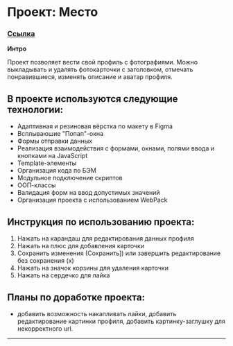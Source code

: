 # Проект: Место

### [Ссылка](https://sigvad.github.io/mesto/)

**Интро**

Проект позволяет вести свой профиль с фотографиями. Можно выкладывать и удалять фотокарточки с заголовком, отмечать понравившиеся, изменять описание и аватар профиля.


## В проекте используются следующие технологии:
* Адаптивная и резиновая вёрстка по макету в Figma
* Всплываюшие "Попап"-окна
* Формы отправки данных
* Реализация взаимодействия с формами, окнами, полями ввода и кнопками на JavaScript
* Template-элементы
* Организация кода по БЭМ
* Модульное подключение скриптов
* ООП-классы
* Валидация форм на ввод допустимых значений
* Организация проекта с использованием WebPack


## Инструкция по использованию проекта:
1. Нажать на карандаш для редактирования данных профиля
2. Нажать на плюс для добавления карточки
3. Сохранить изменения (Сохранить]) или завершить редактирование без сохранения (х)
4. Нажать на значок корзины для удаления карточки
5. Нажать на сердечко для лайка


## Планы по доработке проекта:
* добавить возможность накапливать лайки, добавить редактирование картинки профиля, добавить картинку-заглушку для некорректного url.

-------------------